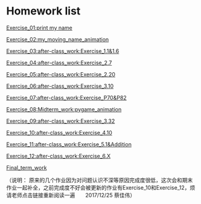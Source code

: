 # Homework list
[Exercise_01:print my name](https://github.com/dadiancjw/compuational_physics_N2015301890053/blob/master/exercise01.py)

[Exercise_02:my_moving_name_animation](https://v.qq.com/x/page/g0555tzqd9y.html)

[Exercise_03:after-class_work:Exercise_1.1&1.6](http://www.jianshu.com/p/c62478ab6f2d)

[Exercise_04:after-class_work:Exercise_2.7](http://www.jianshu.com/p/12cd4553ba39)

[Exercise_05:after-class_work:Exercise_2.20](http://www.jianshu.com/p/7826117059a8)

[Exercise_06:after-class_work:Exercise_3.10](http://www.jianshu.com/p/416a87bfe299)

[Exercise_07:after-class_work:Exercise_P70&P82](http://www.jianshu.com/p/ccbd3f3f0422)

[Exercise_08:Midterm_work:pygame_animation](http://www.jianshu.com/p/ca4284d42140)

[Exercise_09:after-class_work:Exercise_3.32](http://www.jianshu.com/p/b0409135de0e)

[Exercise_10:after-class_work:Exercise_4.10](http://www.jianshu.com/p/d94f7ac65c9b)

[Exercise_11:after-class_work:Exercise_5.1&Addition](http://www.jianshu.com/p/55a3805c36ed)

[Exercise_12:after-class_work:Exercise_6.X](http://www.jianshu.com/p/8473e6cd3fde)

[Final_term_work](https://www.jian.com/p/20bc2ea02145)

（说明：
原来的几个作业因为对问题认识不深等原因完成度很低，这次会和期末作业一起补全，之前完成度不好会被更新的作业有Exercise_10和Exercise_12，烦请老师点击链接重新阅读一遍        2017/12/25 蔡佳伟）
